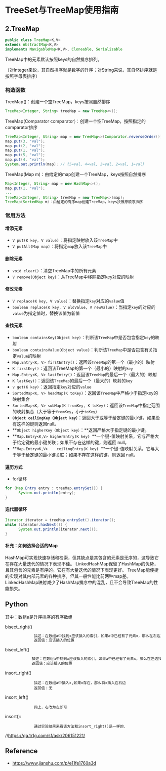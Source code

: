 # TreeSet与TreeMap使用指南





## 2.TreeMap

```java
public class TreeMap<K,V>
extends AbstractMap<K,V>
implements NavigableMap<K,V>, Cloneable, Serializable
```

TreeMap中的元素默认按照keys的自然排序排列。

（对Integer来说，其自然排序就是数字的升序；对String来说，其自然排序就是按照字母表排序）

### 构造函数

TreeMap()：创建一个空TreeMap，keys按照自然排序

```java
TreeMap<Integer, String> treeMap = new TreeMap<>();
```

TreeMap(Comparator comparator)：创建一个空TreeMap，按照指定的comparator排序

```java
TreeMap<Integer, String> map = new TreeMap<>(Comparator.reverseOrder());
map.put(3, "val");
map.put(2, "val");
map.put(1, "val");
map.put(5, "val");
map.put(4, "val");
System.out.println(map); // {5=val, 4=val, 3=val, 2=val, 1=val}
```

TreeMap(Map m)：由给定的map创建一个TreeMap，keys按照自然排序

```java
Map<Integer, String> map = new HashMap<>();
map.put(1, "val");
...
TreeMap<Integer, String> treeMap = new TreeMap<>(map);
TreeMap(SortedMap m)：由给定的有序map创建TreeMap，keys按照原顺序排序
```

### 常用方法

#### 增添元素

- `V put(K key, V value)`：将指定映射放入该`TreeMap`中
- `V putAll(Map map)`：将指定`map`放入该`TreeMap`中

#### 删除元素

- `void clear()`：清空TreeMap中的所有元素
- `V remove(Object key)`：从TreeMap中移除指定key对应的映射

#### 修改元素

- `V replace(K key, V value)`：替换指定`key`对应的`value`值
- `boolean replace(K key, V oldValue, V newValue)`：当指定`key`的对应的`value`为指定值时，替换该值为新值

#### 查找元素

- `boolean containsKey(Object key)`：判断该`TreeMap`中是否包含指定`key`的映射
- `boolean containsValue(Object value)`：判断该`TreeMap`中是否包含有关指定`value`的映射
- `Map.Entry<K, V> firstEntry()`：返回该`TreeMap`的第一个（最小的）映射
- `K firstKey()`：返回该TreeMap的第一个（最小的）映射的`key`
- `Map.Entry<K, V> lastEntry()`：返回该`TreeMap`的最后一个（最大的）映射
- `K lastKey()`：返回该`TreeMap`的最后一个（最大的）映射的`key`
- `v get(K key)`：返回指定`key`对应的`value`
- `SortedMap<K, V> headMap(K toKey)`：返回该`TreeMap`中严格小于指定key的映射集合
- `SortedMap<K, V> subMap(K fromKey, K toKey)`：返回该`TreeMap`中指定范围的映射集合（大于等于`fromKey`，小于`toKey`）
- **`Object ceilingKey（Object key）`**：返回大于或等于给定键的最小键，如果没有这样的键则返回null。
- **`Object higherKey（Object key）`：**返回严格大于指定键的最小键。
- **`Map.Entry<K,V>	higherEntry(K key) `**一个键-值映射关系，它与严格大于给定键的最小键关联；如果不存在这样的键，则返回 null。
- 
   **`Map.Entry<K,V>	ceilingEntry(K key) `**一个键-值映射关系，它与大于等于给定键的最小键关联；如果不存在这样的键，则返回 null。

#### 遍历方式

- for循环

```java
for (Map.Entry entry : treeMap.entrySet()) {
      System.out.println(entry);
}
```

#### 迭代器循环

```java
Iterator iterator = treeMap.entrySet().iterator();
while (iterator.hasNext()) {
      System.out.println(iterator.next());
}
```

#### 补充：如何选择合适的Map

HashMap可实现快速存储和检索，但其缺点是其包含的元素是无序的，这导致它在存在大量迭代的情况下表现不佳。
LinkedHashMap保留了HashMap的优势，且其包含的元素是有序的。它在有大量迭代的情况下表现更好。
TreeMap能便捷的实现对其内部元素的各种排序，但其一般性能比前两种map差。
LinkedHashMap映射减少了HashMap排序中的混乱，且不会导致TreeMap的性能损失。





## Python

其中：数组a是升序排序的有序数组

bisect_right()

```python
             描述：在数组a中找到x应该插入的索引，如果a中已经有了元素x，那么在右边找到其插入索引。
             返回值：应该插入的位置
```

bisect_left()

```python
            描述：在数组a中找到x应该插入的索引，如果a中已经有了元素x，那么在左边找到其插入索引。
            返回值：应该插入的位置
```

insort_right()

                 描述：在数组a中插入x,如果x存在，那么将x插入在右边
                 返回值：无

insort_left()

                 同上，右改为左即可

insort():

                 通过实验结果来看该方法和insort_right()是一样的.

//https://qa.1r1g.com/sf/ask/206151221/






## Reference

- https://www.jianshu.com/p/e11fe1760a3d